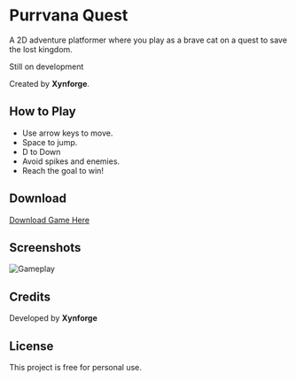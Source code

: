 # Purrvana Quest 
A 2D adventure platformer where you play as a brave cat on a quest to save the lost kingdom.  

Still on development

Created by **Xynforge**.

## How to Play
- Use arrow keys to move.
- Space to jump.
- D to Down
- Avoid spikes and enemies.
- Reach the goal to win!

## Download
[Download Game Here](https://drive.google.com/file/d/1cpVNPGRvK38ZNRKavctJYZL7w5jUs8xB/view?usp=sharing)

## Screenshots
![Gameplay](screenshot.png)

## Credits
Developed by **Xynforge**  

## License
This project is free for personal use.
